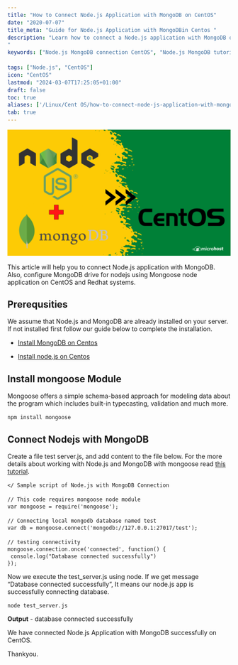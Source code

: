 ```yaml
---
title: "How to Connect Node.js Application with MongoDB on CentOS"
date: "2020-07-07"
title_meta: "Guide for Node.js Application with MongoDBin Centos "
description: "Learn how to connect a Node.js application with MongoDB on CentOS. This guide provides a step-by-step tutorial to set up a Node.js application to interact with MongoDB, including configuring MongoDB connection settings, performing CRUD operations, and handling data in CentOS environments.
"
keywords: ["Node.js MongoDB connection CentOS", "Node.js MongoDB tutorial CentOS", "Node.js MongoDB example CentOS", "connect Node.js to MongoDB CentOS", "Node.js MongoDB setup CentOS", "CentOS Node.js MongoDB integration", "MongoDB Node.js driver CentOS", "Node.js MongoDB CRUD operations CentOS"]

tags: ["Node.js", "CentOS"]
icon: "CentOS"
lastmod: "2024-03-07T17:25:05+01:00"
draft: false
toc: true
aliases: ['/Linux/Cent OS/how-to-connect-node-js-application-with-mongodb-on-centos/']
tab: true
---
```


![](images/How-to-Connect-Node.js-Application-with-MongoDB-on-CentOS-2-1024x576.png)

This article will help you to connect Node.js application with MongoDB. Also, configure MongoDB drive for nodejs using Mongoose node application on CentOS and Redhat systems.

## Prerequsities

We assume that Node.js and MongoDB are already installed on your server. If not installed first follow our guide below to complete the installation.

- [Install MongoDB on Centos](https://utho.com/docs/tutorial/installing-mongodb-on-centos-7/)

- [Install node.js on Centos](https://utho.com/docs/tutorial/how-to-set-up-a-node-js-application-with-apache-on-centos-7/?preview_id=1782&preview_nonce=cebe7869d0&preview=true)

## Install mongoose Module

Mongoose offers a simple schema-based approach for modeling data about the program which includes built-in typecasting, validation and much more.

```
npm install mongoose
```

## Connect Nodejs with MongoDB

Create a file test server.js, and add content to the file below. For the more details about working with Node.js and MongoDB with mongoose read [this tutorial](http://mongoosejs.com/docs/guide.html).

```
</ Sample script of Node.js with MongoDB Connection

// This code requires mongoose node module
var mongoose = require('mongoose');

// Connecting local mongodb database named test
var db = mongoose.connect('mongodb://127.0.0.1:27017/test');

// testing connectivity
mongoose.connection.once('connected', function() {
 console.log("Database connected successfully")
});
```

Now we execute the test\_server.js using node. If we get message “Database connected successfully”, It means our node.js app is successfully connecting database.

```
node test_server.js
```

**Output** - database connected successfully

We have connected Node.js Application with MongoDB successfully on CentOS.

Thankyou.
